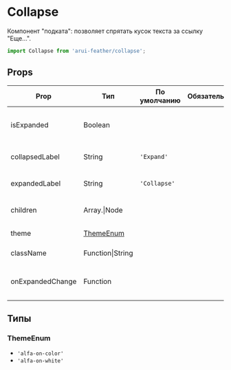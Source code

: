 # Collapse

Компонент "подката": позволяет спрятать кусок текста за ссылку "Еще...".

```javascript
import Collapse from 'arui-feather/collapse';
```




## Props


| Prop  | Тип  | По умолчанию | Обязательный | Описание |
| ----- | ---- | ------------ | ------------ |----------|
| isExpanded | Boolean |  |  | Управление состоянием `expand`/`collapse` компонента |
| collapsedLabel | String | `'Expand'`  |  | Текст ссылки в `expand` состоянии |
| expandedLabel | String | `'Collapse'`  |  | Текст ссылки в `collapse` состоянии |
| children | Array.<Node>\|Node |  |  | Дочерние элементы `Collapse` |
| theme | [ThemeEnum](#ThemeEnum) |  |  | Тема компонента |
| className | Function\|String |  |  | Дополнительный класс |
| onExpandedChange | Function |  |  | Обработчик смены состояния `expand`/`collapse` |







## Типы






### <a id="ThemeEnum"></a>ThemeEnum

 * `'alfa-on-color'`
 * `'alfa-on-white'`



